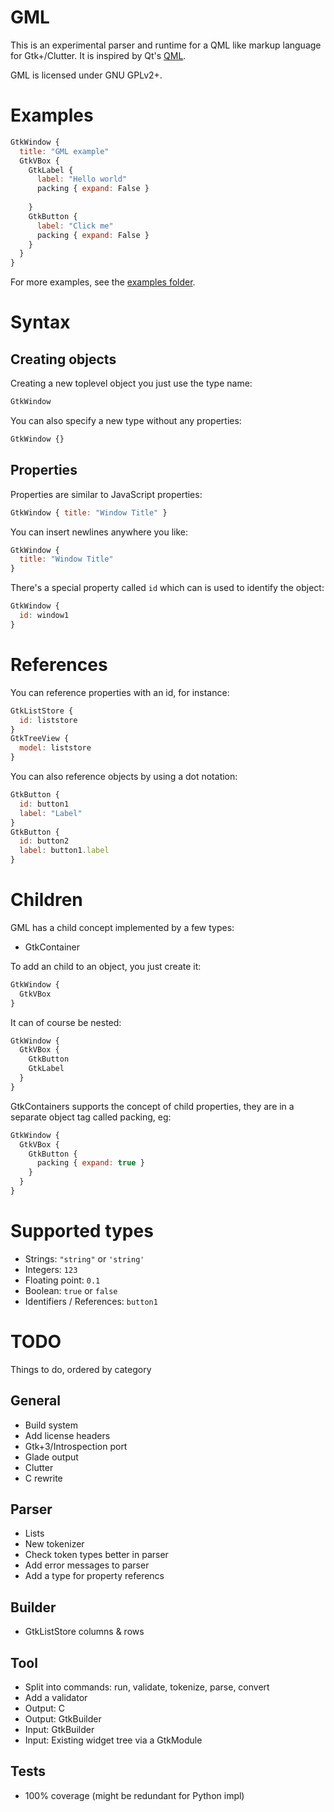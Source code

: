 # GML

This is an experimental parser and runtime for a QML like markup language
for Gtk+/Clutter. It is inspired by Qt's [QML](http://en.wikipedia.org/wiki/QML).

GML is licensed under GNU GPLv2+.

# Examples

```javascript
GtkWindow {
  title: "GML example"
  GtkVBox {
    GtkLabel {
      label: "Hello world"
      packing { expand: False }
    
    }
    GtkButton {
      label: "Click me"
      packing { expand: False }
    }
  }
}
```

For more examples, see the [examples folder](https://github.com/jdahlin/gml/blob/master/examples/).

# Syntax

## Creating objects

Creating a new toplevel object you just use the type name:

```javascript
GtkWindow
```

You can also specify a new type without any properties:

```javascript
GtkWindow {}
```

## Properties

Properties are similar to JavaScript properties:

```javascript
GtkWindow { title: "Window Title" }
```

You can insert newlines anywhere you like:

```javascript
GtkWindow {
  title: "Window Title"
}
```

There's a special property called ``id`` which can is used to identify the object:

```javascript
GtkWindow {
  id: window1
}
```

# References

You can reference properties with an id, for instance:

```javascript
GtkListStore {
  id: liststore
}
GtkTreeView {
  model: liststore
}
```

You can also reference objects by using a dot notation:

```javascript
GtkButton {
  id: button1
  label: "Label"
}
GtkButton {
  id: button2
  label: button1.label
}
```

# Children

GML has a child concept implemented by a few types:
* GtkContainer

To add an child to an object, you just create it:

```javascript
GtkWindow {
  GtkVBox
}
```

It can of course be nested:

```javascript
GtkWindow {
  GtkVBox {
    GtkButton
    GtkLabel
  }
}
```

GtkContainers supports the concept of child properties, they are in a separate
object tag called packing, eg:

```javascript
GtkWindow {
  GtkVBox {
    GtkButton {
      packing { expand: true }
    }
  }
}
```

# Supported types

* Strings: ``"string"`` or ``'string'``
* Integers: ``123``
* Floating point: ``0.1``
* Boolean: ``true`` or ``false``
* Identifiers / References: ``button1``

# TODO

Things to do, ordered by category

## General
* Build system
* Add license headers
* Gtk+3/Introspection port
* Glade output
* Clutter
* C rewrite

## Parser
* Lists
* New tokenizer
* Check token types better in parser
* Add error messages to parser
* Add a type for property referencs

## Builder
* GtkListStore columns & rows

## Tool
* Split into commands: run, validate, tokenize, parse, convert
* Add a validator
* Output: C
* Output: GtkBuilder
* Input: GtkBuilder
* Input: Existing widget tree via a GtkModule

## Tests
* 100% coverage (might be redundant for Python impl)
